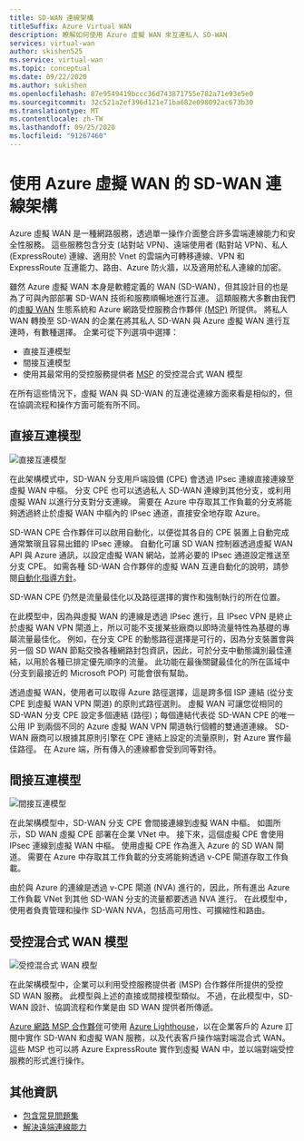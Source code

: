 ```yaml
---
title: SD-WAN 連線架構
titleSuffix: Azure Virtual WAN
description: 瞭解如何使用 Azure 虛擬 WAN 來互連私人 SD-WAN
services: virtual-wan
author: skishen525
ms.service: virtual-wan
ms.topic: conceptual
ms.date: 09/22/2020
ms.author: sukishen
ms.openlocfilehash: 87e9549419bccc36d743871755e782a71e93e5e0
ms.sourcegitcommit: 32c521a2ef396d121e71ba682e098092ac673b30
ms.translationtype: MT
ms.contentlocale: zh-TW
ms.lasthandoff: 09/25/2020
ms.locfileid: "91267460"
---
```

# <a name="sd-wan-connectivity-architecture-with-azure-virtual-wan"></a>使用 Azure 虛擬 WAN 的 SD-WAN 連線架構

Azure 虛擬 WAN 是一種網路服務，透過單一操作介面整合許多雲端連線能力和安全性服務。 這些服務包含分支 (站對站 VPN)、遠端使用者 (點對站 VPN)、私人 (ExpressRoute) 連線、適用於 Vnet 的雲端內可轉移連線、VPN 和 ExpressRoute 互連能力、路由、Azure 防火牆，以及適用於私人連線的加密。

雖然 Azure 虛擬 WAN 本身是軟體定義的 WAN (SD-WAN)，但其設計目的也是為了可與內部部署 SD-WAN 技術和服務順暢地進行互連。 這類服務大多數由我們的[虛擬 WAN](virtual-wan-locations-partners.md) 生態系統和 Azure 網路受控服務合作夥伴 [(MSP)](../networking/networking-partners-msp.md) 所提供。 將私人 WAN 轉換至 SD-WAN 的企業在將其私人 SD-WAN 與 Azure 虛擬 WAN 進行互連時，有數種選擇。 企業可從下列選項中選擇：

* 直接互連模型
* 間接互連模型
* 使用其最常用的受控服務提供者 [MSP](../networking/networking-partners-msp.md) 的受控混合式 WAN 模型

在所有這些情況下，虛擬 WAN 與 SD-WAN 的互連從連線方面來看是相似的，但在協調流程和操作方面可能有所不同。

## <a name="direct-interconnect-model"></a><a name="direct"></a>直接互連模型

![直接互連模型](./media/sd-wan-connectivity-architecture/direct.png)

在此架構模式中，SD-WAN 分支用戶端設備 (CPE) 會透過 IPsec 連線直接連線至虛擬 WAN 中樞。 分支 CPE 也可以透過私人 SD-WAN 連線到其他分支，或利用虛擬 WAN 以進行分支對分支連線。 需要在 Azure 中存取其工作負載的分支將能夠透過終止於虛擬 WAN 中樞內的 IPsec 通道，直接安全地存取 Azure。

SD-WAN CPE 合作夥伴可以啟用自動化，以便從其各自的 CPE 裝置上自動完成通常繁瑣且容易出錯的 IPsec 連線。 自動化可讓 SD WAN 控制器透過虛擬 WAN API 與 Azure 通訊，以設定虛擬 WAN 網站，並將必要的 IPsec 通道設定推送至分支 CPE。 如需各種 SD-WAN 合作夥伴的虛擬 WAN 互連自動化的說明，請參閱[自動化指導方針](virtual-wan-configure-automation-providers.md)。

SD-WAN CPE 仍然是流量最佳化以及路徑選擇的實作和強制執行的所在位置。 

在此模型中，因為與虛擬 WAN 的連線是透過 IPsec 進行，且 IPsec VPN 是終止於虛擬 WAN VPN 閘道上，所以可能不支援某些廠商以即時流量特性為基礎的專屬流量最佳化。 例如，在分支 CPE 的動態路徑選擇是可行的，因為分支裝置會與另一個 SD WAN 節點交換各種網路封包資訊，因此，可於分支中動態識別最佳連結，以用於各種已排定優先順序的流量。 此功能在最後關鍵最佳化的所在區域中 (分支到最接近的 Microsoft POP) 可能會很有幫助。

透過虛擬 WAN，使用者可以取得 Azure 路徑選擇，這是跨多個 ISP 連結 (從分支 CPE 到虛擬 WAN VPN 閘道) 的原則式路徑選則。 虛擬 WAN 可讓您從相同的 SD-WAN 分支 CPE 設定多個連結 (路徑)；每個連結代表從 SD-WAN CPE 的唯一公用 IP 到兩個不同的 Azure 虛擬 WAN VPN 閘道執行個體的雙通道連線。 SD-WAN 廠商可以根據其原則引擎在 CPE 連結上設定的流量原則，對 Azure 實作最佳路徑。 在 Azure 端，所有傳入的連線都會受到同等對待。

## <a name="indirect-interconnect-model"></a><a name="indirect"></a>間接互連模型

![間接互連模型](./media/sd-wan-connectivity-architecture/indirect.png)

在此架構模型中，SD-WAN 分支 CPE 會間接連線到虛擬 WAN 中樞。 如圖所示，SD WAN 虛擬 CPE 部署在企業 VNet 中。 接下來，這個虛擬 CPE 會使用 IPsec 連線到虛擬 WAN 中樞。 使用虛擬 CPE 作為進入 Azure 的 SD WAN 閘道。 需要在 Azure 中存取其工作負載的分支將能夠透過 v-CPE 閘道存取工作負載。

由於與 Azure 的連線是透過 v-CPE 閘道 (NVA) 進行的，因此，所有進出 Azure 工作負載 VNet 到其他 SD-WAN 分支的流量都要透過 NVA 進行。 在此模型中，使用者負責管理和操作 SD-WAN NVA，包括高可用性、可擴縮性和路由。
  
## <a name="managed-hybrid-wan-model"></a><a name="hybrid"></a>受控混合式 WAN 模型

![受控混合式 WAN 模型](./media/sd-wan-connectivity-architecture/hybrid.png)

在此架構模型中，企業可以利用受控服務提供者 (MSP) 合作夥伴所提供的受控 SD WAN 服務。 此模型與上述的直接或間接模型類似。 不過，在此模型中，SD-WAN 設計、協調流程和作業是由 SD WAN 提供者所傳遞。

[Azure 網路 MSP 合作夥伴](../networking/networking-partners-msp.md)可使用 [Azure Lighthouse](https://azure.microsoft.com/services/azure-lighthouse/)，以在企業客戶的 Azure 訂閱中實作 SD-WAN 和虛擬 WAN 服務，以及代表客戶操作端對端混合式 WAN。 這些 MSP 也可以將 Azure ExpressRoute 實作到虛擬 WAN 中，並以端對端受控服務的形式進行操作。

## <a name="additional-information"></a>其他資訊

* [包含常見問題集](virtual-wan-faq.md)
* [解決遠端連線能力](work-remotely-support.md)
